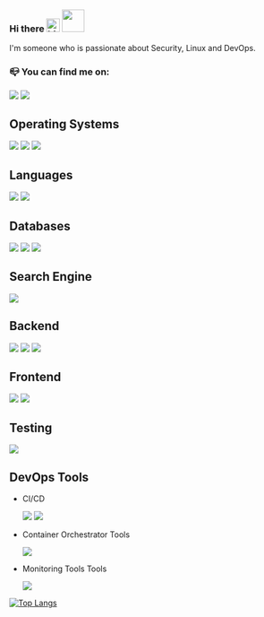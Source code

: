 ### Hi there <img src="https://user-images.githubusercontent.com/1303154/88677602-1635ba80-d120-11ea-84d8-d263ba5fc3c0.gif" width="24px" alt="hi"> <img src="https://media.giphy.com/media/WUlplcMpOCEmTGBtBW/giphy.gif" width="40">

I'm someone who is passionate about Security, Linux and DevOps.


### :mailbox_closed: You can find me on:
[<img src="https://img.shields.io/badge/linkedin-%230077B5.svg?&style=for-the-badge&logo=linkedin&logoColor=white" />](https://www.linkedin.com/in/USERNAME/) 
[<img src="https://img.shields.io/badge/medium-%2312100E.svg?&style=for-the-badge&logo=medium&logoColor=white" />](https://medium.com/USERNAME)


## Operating Systems

<p float="left">
  <img src="https://img.shields.io/badge/Cent%20OS-262577?style=for-the-badge&logo=CentOS&logoColor=white"/>  
  <img src="https://img.shields.io/badge/Debian-A81D33?style=for-the-badge&logo=debian&logoColor=white"/>
  <img src="https://img.shields.io/badge/Arch_Linux-1793D1?style=for-the-badge&logo=arch-linux&logoColor=white"/>
</p>

## Languages

  <img src="https://img.shields.io/badge/Python-FFD43B?style=for-the-badge&logo=python&logoColor=blue"/>  
  <img src="https://img.shields.io/badge/JavaScript-323330?style=for-the-badge&logo=javascript&logoColor=F7DF1E"/>

## Databases

  <img src="https://img.shields.io/badge/MongoDB-4EA94B?style=for-the-badge&logo=mongodb&logoColor=white"/>  
  <img src="https://img.shields.io/badge/MySQL-005C84?style=for-the-badge&logo=mysql&logoColor=white"/>
  <img src="https://img.shields.io/badge/PostgreSQL-316192?style=for-the-badge&logo=postgresql&logoColor=white"/>

## Search Engine
  <img src="https://img.shields.io/badge/Elastic_Search-005571?style=for-the-badge&logo=elasticsearch&logoColor=white"/>  

## Backend
  <img src="https://img.shields.io/badge/Node.js-339933?style=for-the-badge&logo=nodedotjs&logoColor=white"/>  
  <img src="https://img.shields.io/badge/Express.js-000000?style=for-the-badge&logo=express&logoColor=white"/>
  <img src="https://img.shields.io/badge/Flask-000000?style=for-the-badge&logo=flask&logoColor=white"/>


## Frontend
  <img src="https://img.shields.io/badge/React-20232A?style=for-the-badge&logo=react&logoColor=61DAFB"/>  
  <img src="https://img.shields.io/badge/Redux-593D88?style=for-the-badge&logo=redux&logoColor=white"/>

## Testing
<img src="https://img.shields.io/badge/Jest-C21325?style=for-the-badge&logo=jest&logoColor=white"/>


## DevOps Tools

- CI/CD

  <img src="https://img.shields.io/badge/Jenkins-D24939?style=for-the-badge&logo=Jenkins&logoColor=white"/>  
  <img src="https://img.shields.io/badge/GitHub_Actions-2088FF?style=for-the-badge&logo=github-actions&logoColor=white"/>

- Container Orchestrator Tools

  <img src="https://img.shields.io/badge/kubernetes-326ce5.svg?&style=for-the-badge&logo=kubernetes&logoColor=white"/>  

- Monitoring Tools Tools

  <img src="https://img.shields.io/badge/Prometheus-000000?style=for-the-badge&logo=prometheus&labelColor=000000"/>  




[![Top Langs](https://github-readme-stats.vercel.app/api/top-langs/?username=rafaelpfr&hide=css,html,scss)](https://github.com/anuraghazra/github-readme-stats)


